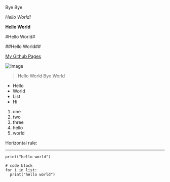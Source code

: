 Bye Bye

*Hello World!*

**Hello World**

#Hello World#

##Hello World##

[My Github Pages](https://a1yao.github.io/cse15l-lab-reports/)

![Image](https://upload.wikimedia.org/wikipedia/commons/thumb/4/47/PNG_transparency_demonstration_1.png/420px-PNG_transparency_demonstration_1.png)

> Hello World
> Bye World

* Hello
* World
* List
* Hi

1. one
2. two
3. three
4. hello
5. world

Horizontal rule:
***

`print("hello world")`

```
# code block
for i in list:
  print("hello world")
```
